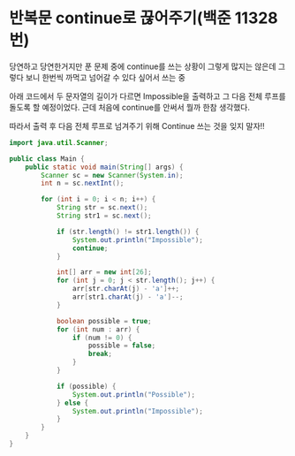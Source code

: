 반복문 continue로 끊어주기(백준 11328번)
==

당연하고 당연한거지만
푼 문제 중에 continue를 쓰는 상황이 그렇게 많지는 않은데 그렇다 보니 한번씩 까먹고 넘어갈 수 있다 싶어서 쓰는 중

아래 코드에서 두 문자열의 길이가 다르면 Impossible을 출력하고 그 다음 전체 루프를 돌도록 할 예정이었다. 근데 처음에 continue를 안써서 뭘까 한참 생각했다.

따라서 출력 후 다음 전체 루프로 넘겨주기 위해 Continue 쓰는 것을 잊지 말자!!

```java
import java.util.Scanner;

public class Main {
    public static void main(String[] args) {
        Scanner sc = new Scanner(System.in);
        int n = sc.nextInt();

        for (int i = 0; i < n; i++) {
            String str = sc.next();
            String str1 = sc.next();

            if (str.length() != str1.length()) {
                System.out.println("Impossible");
                continue;
            }

            int[] arr = new int[26];
            for (int j = 0; j < str.length(); j++) {
                arr[str.charAt(j) - 'a']++;
                arr[str1.charAt(j) - 'a']--;
            }

            boolean possible = true;
            for (int num : arr) {
                if (num != 0) {
                    possible = false;
                    break;
                }
            }

            if (possible) {
                System.out.println("Possible");
            } else {
                System.out.println("Impossible");
            }
        }
    }
}

```